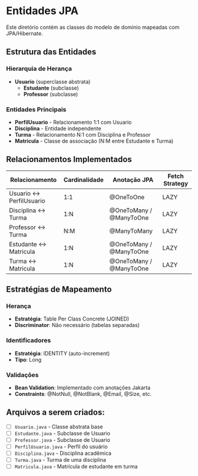 # Entidades JPA

Este diretório contém as classes do modelo de domínio mapeadas com JPA/Hibernate.

## Estrutura das Entidades

### Hierarquia de Herança
- **Usuario** (superclasse abstrata)
  - **Estudante** (subclasse)
  - **Professor** (subclasse)

### Entidades Principais
- **PerfilUsuario** - Relacionamento 1:1 com Usuario
- **Disciplina** - Entidade independente
- **Turma** - Relacionamento N:1 com Disciplina e Professor
- **Matricula** - Classe de associação (N:M entre Estudante e Turma)

## Relacionamentos Implementados

| Relacionamento | Cardinalidade | Anotação JPA | Fetch Strategy |
|---|---|---|---|
| Usuario ↔ PerfilUsuario | 1:1 | @OneToOne | LAZY |
| Disciplina ↔ Turma | 1:N | @OneToMany / @ManyToOne | LAZY |
| Professor ↔ Turma | N:M | @ManyToMany | LAZY |
| Estudante ↔ Matricula | 1:N | @OneToMany / @ManyToOne | LAZY |
| Turma ↔ Matricula | 1:N | @OneToMany / @ManyToOne | LAZY |

## Estratégias de Mapeamento

### Herança
- **Estratégia**: Table Per Class Concrete (JOINED)
- **Discriminator**: Não necessário (tabelas separadas)

### Identificadores
- **Estratégia**: IDENTITY (auto-increment)
- **Tipo**: Long

### Validações
- **Bean Validation**: Implementado com anotações Jakarta
- **Constraints**: @NotNull, @NotBlank, @Email, @Size, etc.

## Arquivos a serem criados:

- [ ] `Usuario.java` - Classe abstrata base
- [ ] `Estudante.java` - Subclasse de Usuario
- [ ] `Professor.java` - Subclasse de Usuario  
- [ ] `PerfilUsuario.java` - Perfil do usuário
- [ ] `Disciplina.java` - Disciplina acadêmica
- [ ] `Turma.java` - Turma de uma disciplina
- [ ] `Matricula.java` - Matrícula de estudante em turma